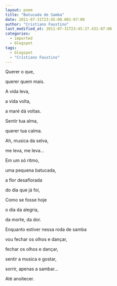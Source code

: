 ```yaml
---
layout: poem
title: "Batucada de Samba"
date: 2011-07-31T23:45:00.001-07:00
author: "Cristiano Faustino"
last_modified_at: 2011-07-31T23:45:37.431-07:00
categories:
  - imported
  - blogspot
tags:
  - blogspot
  - "Cristiano Faustino"
---
```


Querer o que,

querer quem mais.

A vida leva,

a vida volta,

a maré dá voltas.

Sentir tua alma,

querer tua calma.

Ah, musica da selva,

me leva, me leva...

Em um só ritmo,

uma pequena batucada,

a flor desaflorada

do dia que já foi,

Como se fosse hoje

o dia da alegria,

da morte, da dor.

Enquanto estiver nessa roda de samba

vou fechar os olhos e dançar,

fechar os olhos e dançar,

sentir a musica e gostar,

sorrir, apenas a sambar...

Até anoitecer.